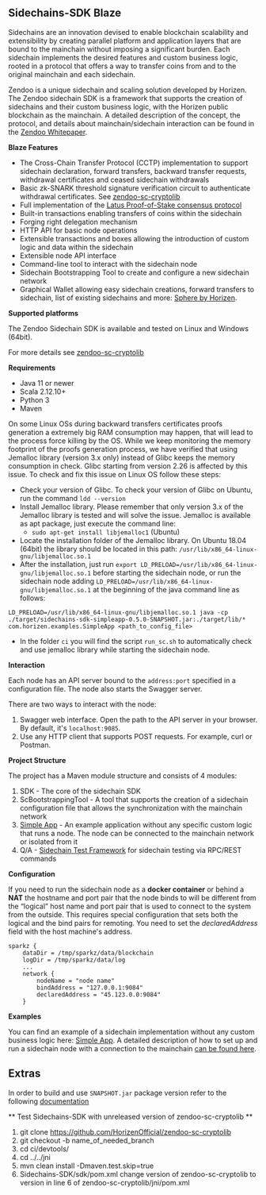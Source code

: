 **Sidechains-SDK Blaze**
-------------------
Sidechains are an innovation devised to enable blockchain scalability and extensibility by creating parallel platform and application layers that are bound to the mainchain without imposing a significant burden. Each sidechain implements the desired features and custom business logic, rooted in a protocol that offers a way to transfer coins from and to the original mainchain and each sidechain.

Zendoo is a unique sidechain and scaling solution developed by Horizen. The Zendoo sidechain SDK is a framework that supports the creation of sidechains and their custom business logic, with the Horizen public blockchain as the mainchain. A detailed description of the concept, the protocol, and details about mainchain/sidechain interaction can be found in the [Zendoo Whitepaper](https://www.horizen.global/assets/files/Horizen-Sidechain-Zendoo-A_zk-SNARK-Verifiable-Cross-Chain-Transfer-Protocol.pdf).

**Blaze Features**

* The Cross-Chain Transfer Protocol (CCTP) implementation to support sidechain declaration, forward transfers, backward transfer requests, withdrawal certificates and ceased sidechain withdrawals
* Basic zk-SNARK threshold signature verification circuit to authenticate withdrawal certificates. See [zendoo-sc-cryptolib](https://github.com/HorizenOfficial/zendoo-sc-cryptolib)
* Full implementation of the [Latus Proof-of-Stake consensus protocol](https://www.horizen.global/assets/files/Horizen-Sidechain-Zendoo-A_zk-SNARK-Verifiable-Cross-Chain-Transfer-Protocol.pdf)
* Built-in transactions enabling transfers of coins within the sidechain
* Forging right delegation mechanism
* HTTP API for basic node operations
* Extensible transactions and boxes allowing the introduction of custom logic and data within the sidechain
* Extensible node API interface
* Command-line tool to interact with the sidechain node
* Sidechain Bootstrapping Tool to create and configure a new sidechain network
* Graphical Wallet allowing easy sidechain creations, forward transfers to sidechain, list of existing sidechains and more: [Sphere by Horizen](https://github.com/HorizenOfficial/Sphere_by_Horizen_Sidechain_Testnet/releases/tag/desktop-v2.0.0-beta-sidechain-testnet).

**Supported platforms**

The Zendoo Sidechain SDK is available and tested on Linux and Windows (64bit).

For more details see [zendoo-sc-cryptolib](https://github.com/HorizenOfficial/zendoo-sc-cryptolib)

**Requirements**

* Java 11 or newer
* Scala 2.12.10+
* Python 3
* Maven

On some Linux OSs during backward transfers certificates proofs generation a extremely big RAM consumption may happen, that will lead to the process force killing by the OS.
While we keep monitoring the memory footprint of the proofs generation process, we have verified that using Jemalloc library (version 3.x only) instead of Glibc keeps the memory consumption in check. Glibc starting from version 2.26 is affected by this issue. To check and fix this issue on Linux OS follow these steps:
 - Check your version of Glibc. To check your version of Glibc on Ubuntu, run the command `ldd --version`
 - Install Jemalloc library. Please remember that only version 3.x of the Jemalloc library is tested and will solve the issue. Jemalloc is available as apt package, just execute the command line:
	 - `sudo apt-get install libjemalloc1` (Ubuntu)
 - Locate the installation folder of the Jemalloc library. On Ubuntu 18.04 (64bit) the library should be located in this path: `/usr/lib/x86_64-linux-gnu/libjemalloc.so.1`
 - After the installation, just run `export LD_PRELOAD=/usr/lib/x86_64-linux-gnu/libjemalloc.so.1` before starting the sidechain node, or run the sidechain node adding `LD_PRELOAD=/usr/lib/x86_64-linux-gnu/libjemalloc.so.1` at the beginning of the java command line as follows:

```
LD_PRELOAD=/usr/lib/x86_64-linux-gnu/libjemalloc.so.1 java -cp ./target/sidechains-sdk-simpleapp-0.5.0-SNAPSHOT.jar:./target/lib/* com.horizen.examples.SimpleApp <path_to_config_file>
```
 - In the folder `ci` you will find the script `run_sc.sh` to automatically check and use jemalloc library while starting the sidechain node. 

**Interaction**

Each node has an API server bound to the `address:port` specified in a configuration file. The node also starts the Swagger server.

There are two ways to interact with the node:
1. Swagger web interface. Open the path to the API server in your browser. By default, it's `localhost:9085`.
2. Use any HTTP client that supports POST requests. For example, curl or Postman.

**Project Structure**

The project has a Maven module structure and consists of 4 modules:
1) SDK - The core of the sidechain SDK
2) ScBootstrappingTool - A tool that supports the creation of a sidechain configuration file that allows the synchronization with the mainchain network
3) [Simple App](examples/simpleapp/README.md) - An example application without any specific custom logic that runs a node. The node can be connected to the mainchain network or isolated from it
4) Q/A - [Sidechain Test Framework](qa/README.md) for sidechain testing via RPC/REST commands

**Configuration**

If you need to run the sidechain node as a **docker container** or behind a **NAT** the hostname and port pair that the node binds to will be different from the “logical” host name and port pair that is used to connect to the system from the outside. This requires special configuration that sets both the logical and the bind pairs for remoting.
You need to set the *declaredAddress* field with the host machine's address.
```
sparkz {
    dataDir = /tmp/sparkz/data/blockchain
    logDir = /tmp/sparkz/data/log
	...
    network {
        nodeName = "node name"
        bindAddress = "127.0.0.1:9084"
        declaredAddress = "45.123.0.0:9084"
    }
```

**Examples**

You can find an example of a sidechain implementation without any custom business logic here: [Simple App](examples/simpleapp/README.md). A detailed description of how to set up and run a sidechain node with a connection to the mainchain [can be found here](examples/simpleapp/mc_sc_workflow_example.md).

## Extras

In order to build and use `SNAPSHOT.jar` package version refer to the following [documentation](./ci/README.md)


** Test Sidechains-SDK with unreleased version of zendoo-sc-cryptolib **
1. git clone https://github.com/HorizenOfficial/zendoo-sc-cryptolib
2. git checkout -b name_of_needed_branch
3. cd ci/devtools/
4. cd ../../jni
5. mvn clean install -Dmaven.test.skip=true
6. Sidechains-SDK/sdk/pom.xml change version of <artifactId>zendoo-sc-cryptolib to version in line 6 of zendoo-sc-cryptolib/jni/pom.xml